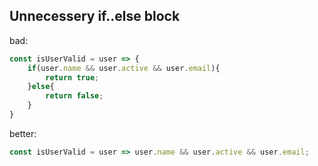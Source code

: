 ## Unnecessery if..else block
bad:
```js
const isUserValid = user => {
	if(user.name && user.active && user.email){
		return true;
	}else{
		return false;
	}
}
```

better:
```js
const isUserValid = user => user.name && user.active && user.email;
```


